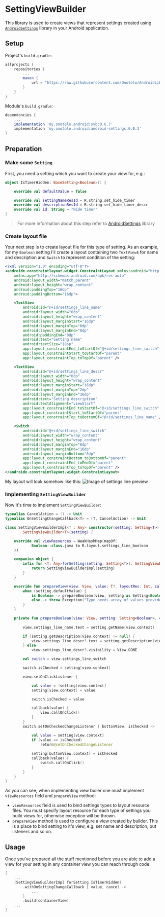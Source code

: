 # SettingViewBuilder
This library is used to create views that represent settings created using [`AndroidSettings`](https://github.com/Onotolo/AndroidSettings) library in your Android application.
## Setup
Project's `build.gradle`:
```groovy
allprojects {
    repositories {
        ...
        maven {
            url = "https://raw.githubusercontent.com/Onotolo/AndroidLibsMavenRepo/master"
        }
    }
}
```

Module's `build.gradle`:
```groovy
dependencies {
    ...
    implementation 'my.onotolo.android:svb:0.0.7'
    implementation 'my.onotolo.android:android-settings:0.0.3'
}
```

## Preparation
### Make some `Setting`
First, you need a setting which you want to create your view for, e.g.:
```kotlin
object IsTimerHidden: BaseSetting<Boolean>() {

    override val defaultValue = false

    override val settingNameResId = R.string.set_hide_timer
    override val descriptionResId = R.string.set_hide_timer_descr
    override val id: String = "Hide timer"
}
```
> For more information about this step refer to [AndroidSettings](https://github.com/Onotolo/AndroidSettings) library
### Create layout file
Your next step is to create layout file for this type of setting.
As an example, for my `Boolean` setting I'll create a layout containing two `TextView`s for name and description and `Switch` to represent condition of the setting:
```xml
<?xml version="1.0" encoding="utf-8"?>
<androidx.constraintlayout.widget.ConstraintLayout xmlns:android="http://schemas.android.com/apk/res/android"
    xmlns:app="http://schemas.android.com/apk/res-auto"
    android:layout_width="match_parent"
    android:layout_height="wrap_content"
    android:paddingTop="16dp"
    android:paddingBottom="16dp">

    <TextView
        android:id="@+id/settings_line_name"
        android:layout_width="0dp"
        android:layout_height="wrap_content"
        android:layout_marginStart="16dp"
        android:layout_marginTop="8dp"
        android:layout_marginEnd="8dp"
        android:paddingEnd="8dp"
        android:text="Setting name"
        android:textSize="18sp"
        app:layout_constraintEnd_toStartOf="@+id/settings_line_switch"
        app:layout_constraintStart_toStartOf="parent"
        app:layout_constraintTop_toTopOf="parent" />

    <TextView
        android:id="@+id/settings_line_descr"
        android:layout_width="0dp"
        android:layout_height="wrap_content"
        android:layout_marginStart="16dp"
        android:layout_marginTop="2dp"
        android:layout_marginEnd="16dp"
        android:text="Setting description"
        android:textAlignment="viewStart"
        app:layout_constraintEnd_toStartOf="@+id/settings_line_switch"
        app:layout_constraintStart_toStartOf="parent"
        app:layout_constraintTop_toBottomOf="@+id/settings_line_name" />

    <Switch
        android:id="@+id/settings_line_switch"
        android:layout_width="wrap_content"
        android:layout_height="wrap_content"
        android:layout_marginTop="8dp"
        android:layout_marginEnd="16dp"
        android:layout_marginBottom="8dp"
        app:layout_constraintBottom_toBottomOf="parent"
        app:layout_constraintEnd_toEndOf="parent"
        app:layout_constraintTop_toTopOf="parent" />
</androidx.constraintlayout.widget.ConstraintLayout>
```
My layout will look somehow like this:
![Image of settings line preview](https://onotolo.github.io/SettingViewBuilder/images/bool_settings_line.png)

### Implementing `SettingViewBuilder`
Now it's time to implement `SettingViewBuilder`:
```kotlin
typealias CancelAction = () -> Unit
typealias OnSettingChangeCallback<T> = (T, CancelAction) -> Unit

class SettingViewBuilderImpl<T : Any> constructor(setting: Setting<T>):
        SettingViewBuilder<T>(setting) {

    override val viewResources = WeakHashMap(mapOf(
            Boolean::class.java to R.layout.settings_line_boolean
    ))

    companion object {
        infix fun <T: Any>forSetting(setting: Setting<T>): SettingViewBuilderImpl<T> {
            return SettingViewBuilderImpl(setting)
        }
    }

    override fun prepareView(view: View, value: T?, layoutRes: Int, callback: OnSettingChangeCallback<T>) {
        when (setting.defaultValue) {
            is Boolean -> prepareBoolean(view, setting as Setting<Boolean>, callback as OnSettingChangeCallback<Boolean>)
            else -> throw Exception("Type needs array of values provided")
        }
    }

    private fun prepareBoolean(view: View, setting: Setting<Boolean>, callback: OnSettingChangeCallback<Boolean>) {
    
        view.settings_line_name.text = setting.getName(view.context)

        if (setting.getDescription(view.context) != null) {
            view.settings_line_descr?.text = setting.getDescription(view.context)
        } else
            view.settings_line_descr?.visibility = View.GONE

        val switch = view.settings_line_switch

        switch.isChecked = setting[view.context]

        view.setOnClickListener {

            val value = !setting[view.context]
            setting[view.context] = value

            switch.isChecked = value

            callback(value) {
                view.callOnClick()
            }
        }
        switch.setOnCheckedChangeListener { buttonView, isChecked ->

            val value = setting[view.context]
            if (value == isChecked)
                return@setOnCheckedChangeListener
                
            setting[buttonView.context] = isChecked
            callback(value) {
                switch.callOnClick()
            }
        }
    }
}
```
As you can see, when implementing view builer one must implement `viewResources` field and `prepareView` method:
* `viewResources` field is used to bind settings types to layout resource files. You must specify layout resource for each type of settings you build views for, otherwise exception will be thrown.
* `prepareView` method is used to configure a view created by builder. This is a place to bind setting to it's view, e.g. set name and description, put listeners and so on.
## Usage
Once you've prepared all the stuff mentioned before you are able to add a view for your setting in any container view you can reach through code:
```kotlin
{
    ...
    (SettingViewBuilderImpl forSetting IsTimerHidden)
        .withOnSettingChangeCallback { value, cancel -> 
            ...
        }
        .build(containerView)
    ...
}
